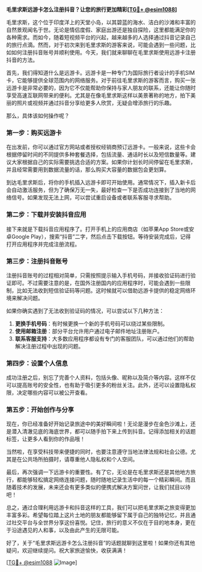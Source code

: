 **毛里求斯远游卡怎么注册抖音？让您的旅行更加精彩[[TG💪+ @esim1088](https://t.me/s/esim1088)]**

毛里求斯，这个位于印度洋上的天堂小岛，以其碧蓝的海水、洁白的沙滩和丰富的自然景观闻名于世。无论是情侣度假、家庭出游还是独自探险，这里都能满足你的各种需求。而如今，随着短视频平台的兴起，越来越多的人选择通过抖音记录自己的旅行点滴。然而，对于初次来到毛里求斯的游客来说，可能会遇到一些问题，比如如何注册抖音账号并顺利使用。今天，我们就来聊聊在毛里求斯使用远游卡注册抖音的方法。

首先，我们得知道什么是远游卡。远游卡是一种专门为国际旅行者设计的手机SIM卡，它能够提供全球范围内的网络服务。对于前往毛里求斯的游客而言，购买一张远游卡是非常必要的，因为它不仅能帮助你保持与家人朋友的联系，还能让你随时享受高速互联网带来的便利。尤其是在像毛里求斯这样以美景著称的地方，拍下美丽的照片或视频并通过抖音分享给更多人欣赏，无疑会增添旅行的乐趣。

那么，具体该如何操作呢？

### 第一步：购买远游卡

在出发前，你可以通过官方网站或者授权经销商预订远游卡。一般来说，这些卡会根据停留时间的不同提供多种套餐选择，包括流量、通话时长以及短信数量等。建议大家根据自己的实际需要挑选合适的方案。如果你计划长时间停留在毛里求斯，并且经常需要用到数据流量的话，那么购买大容量的数据包会更划算。

到达毛里求斯后，将你的手机插入远游卡即可开始使用。通常情况下，插入新卡后会自动激活服务，但为了确保万无一失，最好检查一下是否成功连接到了当地的网络信号。如果发现无法上网，可以尝试重启设备或者联系客服寻求帮助。

### 第二步：下载并安装抖音应用

接下来就是下载抖音应用程序了。打开手机上的应用商店（如苹果App Store或安卓Google Play），搜索“抖音”二字，然后点击下载按钮。等待安装完成后，记得打开应用程序并完成注册流程。

### 第三步：注册抖音账号

注册抖音账号的过程相对简单，只需按照提示输入手机号码，并接收验证码进行验证即可。不过需要注意的是，在国外注册国内的应用程序时，可能会遇到一些限制，比如无法收到短信验证码等问题。这时候就可以借助远游卡提供的稳定网络环境来解决问题。

如果你确实遇到了无法收到验证码的情况，可以尝试以下几种方法：

1. **更换手机号码**：有时候更换一个新的手机号码可以绕过某些限制。
2. **使用邮箱注册**：部分平台允许用户通过电子邮件地址注册账户。
3. **联系客服支持**：大多数应用程序都设有专门的客服团队，可以通过他们的帮助解决注册过程中出现的问题。

### 第四步：设置个人信息

成功注册之后，别忘了完善个人资料，包括头像、昵称以及简介等内容。这样不仅可以提高账号的安全性，也有助于吸引更多的粉丝关注。此外，还可以设置隐私权限，决定哪些内容可以被公开查看。

### 第五步：开始创作与分享

现在，你已经准备好开始记录旅途中的美好瞬间啦！无论是漫步在金色沙滩上，还是潜入清澈见底的海底世界，都可以随手拍下来上传到抖音。记得添加相关的话题标签，让更多人看到你的作品哦！

当然啦，在享受科技带来便捷的同时，也要注意遵守当地法律法规和社会公德。尤其是在公共场所拍摄时，请尊重他人隐私权和个人空间。

最后，再次强调一下远游卡的重要性。有了它，无论是在毛里求斯还是其他地方旅行，都能够轻松搞定网络连接问题，随时随地记录生活中的每一个精彩瞬间。而且随着技术的发展，未来还会有更多类似的便携式解决方案问世，让我们拭目以待吧！

总之，通过合理利用远游卡和抖音这样的工具，我们可以把毛里求斯之旅变得更加丰富多彩。希望每位踏上这片土地的朋友都能够留下属于自己的独特记忆，并且通过社交平台与全世界分享这份喜悦。记住，旅行的意义不仅在于目的地本身，更在于沿途遇见的人和事，以及由此产生的无限可能。

好了，关于“毛里求斯远游卡怎么注册抖音”的话题就聊到这里啦！如果你还有其他疑问，欢迎继续提问。祝大家旅途愉快，收获满满！

[[TG💪+ @esim1088](https://t.me/s/esim1088) ![Image](https://i.postimg.cc/4NQfJmqS/Snipaste-2025-05-13-00-14-12.png)]